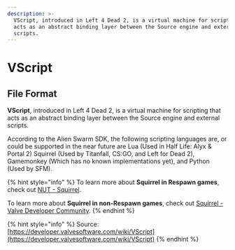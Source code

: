 ```yaml
---
description: >-
  VScript, introduced in Left 4 Dead 2, is a virtual machine for scripting that
  acts as an abstract binding layer between the Source engine and external
  scripts.
---
```


# VScript

## File Format

**VScript**, introduced in Left 4 Dead 2, is a virtual machine for scripting that acts as an abstract binding layer between the Source engine and external scripts.&#x20;

According to the Alien Swarm SDK, the following scripting languages are, or could be supported in the near future are Lua (Used in Half Life: Alyx & Portal 2) Squirrel (Used by Titanfall, CS:GO, and Left for Dead 2), Gamemonkey (Which has no known implementations yet), and Python (Used by SFM).

{% hint style="info" %}
To learn more about **Squirrel in Respawn games**, check out [NUT - Squirrel](../file-format/nut-and-gnut-squirrel.md).&#x20;

To learn more about **Squirrel in non-Respawn games**, check out [Squirrel - Valve Developer Community](https://developer.valvesoftware.com/wiki/Squirrel).
{% endhint %}

{% hint style="info" %}
Source: [https://developer.valvesoftware.com/wiki/VScript](https://developer.valvesoftware.com/wiki/VScript)
{% endhint %}
